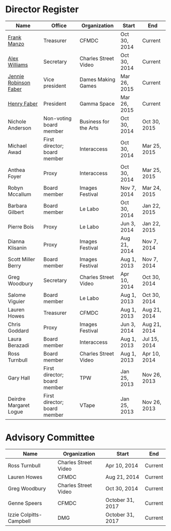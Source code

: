 # Director Register

| Name                   | Office                       | Organization          | Start        | End          |
|------------------------|------------------------------|-----------------------|--------------|--------------|
| [Frank Manzo](mailto:treasurer@tomediaarts.org)             | Treasurer                    | CFMDC                 | Oct 30, 2014 | Current      |
| [Alex Williams](mailto:secretary@tomediaarts.org)          | Secretary                    | Charles Street Video  | Oct 30, 2014 | Current      |
| [Jennie Robinson Faber](mailto:jennie@tomediaarts.org)        | Vice president               | Dames Making Games    | Mar 26, 2015 | Current      |
| [Henry Faber](mailto:henry@tomediaarts.org)            | President                    | Gamma Space           | Mar 26, 2015 | Current      |
| Nichole Anderson       | Non-voting board member      | Business for the Arts | Oct 30, 2014 | Oct 30, 2015 |
| Michael Awad           | First director; board member | Interaccess           | Oct 30, 2014 | Mar 25, 2015 |
| Anthea Foyer           | Proxy                        | Interaccess           | Oct 30, 2014 | Mar 25, 2015 |
| Robyn Mccallum         | Board member                 | Images Festival       | Nov 7, 2014  | Mar 24, 2015 |
| Barbara Gilbert        | Board member                 | Le Labo               | Oct 30, 2014 | Jan 22, 2015 |
| Pierre Bois            | Proxy                        | Le Labo               | Jun 3, 2014  | Jan 22, 2015 |
| Dianna  Klisanin       | Proxy                        | Images Festival       | Aug 21, 2014 | Nov 7, 2014  |
| Scott Miller Berry     | Board member                 | Images Festival       | Aug 1, 2013  | Nov 7, 2014  |
| Greg Woodbury          | Secretary                    | Charles Street Video  | Apr 10, 2014 | Oct 30, 2014 |
| Salome Viguier         | Board member                 | Le Labo               | Aug 1, 2013  | Oct 30, 2014 |
| Lauren Howes           | Treasurer                    | CFMDC                 | Aug 1, 2013  | Aug 21, 2014 |
| Chris Goddard          | Proxy                        | Images Festival       | Jun 3, 2014  | Aug 21, 2014 |
| Laura Berazadi         | Board member                 | Interaccess           | Aug 1, 2013  | Jul 15, 2014 |
| Ross Turnbull          | Board member                 | Charles Street Video  | Aug 1, 2013  | Apr 10, 2014 |
| Gary Hall              | First director; board member | TPW                   | Jan 25, 2013 | Nov 26, 2013 |
| Deirdre Margaret Logue | First director; board member | VTape                 | Jan 25, 2013 | Nov 26, 2013 |

# Advisory Committee

| Name                     | Organization         | Start            | End     |
|--------------------------|----------------------|------------------|---------|
| Ross Turnbull            | Charles Street Video | Apr 10, 2014     | Current |
| Lauren Howes             | CFMDC                | Aug 21, 2014     | Current |
| Greg Woodbury            | Charles Street Video | Oct 30, 2014     | Current |
| Genne Speers             | CFMDC                | October 31, 2017 | Current |
| Izzie Colpitts-Campbell  | DMG                  | October 31, 2017 | Current |
